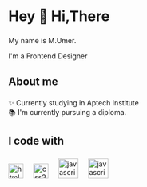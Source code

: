 <h1 align="left">Hey 👋 Hi,There</h1>

###

<p align="left">My name is M.Umer.</p>
<p align="left"> I'm a Frontend Designer </p>

###

<h2 align="left">About me</h2>

###

<p align="left">✨ Currently studying in Aptech Institute<br>📚 I'm currently pursuing a diploma.

###

<h2 align="left">I code with</h2>

###

<div align="left">


  <img src="https://cdn.jsdelivr.net/gh/devicons/devicon/icons/html5/html5-original.svg" height="30" alt="html5 logo"  />
  <img width="12" />
  <img src="https://cdn.jsdelivr.net/gh/devicons/devicon/icons/css3/css3-original.svg" height="30" alt="css3 logo"  />
  <img width="12" />
   <img src="https://cdn.jsdelivr.net/gh/devicons/devicon/icons/javascript/javascript-original.svg" height="40" alt="javascript logo"  />
  <img width="12" />
<img src="https://cdn.jsdelivr.net/gh/devicons/devicon/icons/php/php-original.svg" height="40" alt="javascript logo"  />
  <img width="12" />


 
</div>

###
